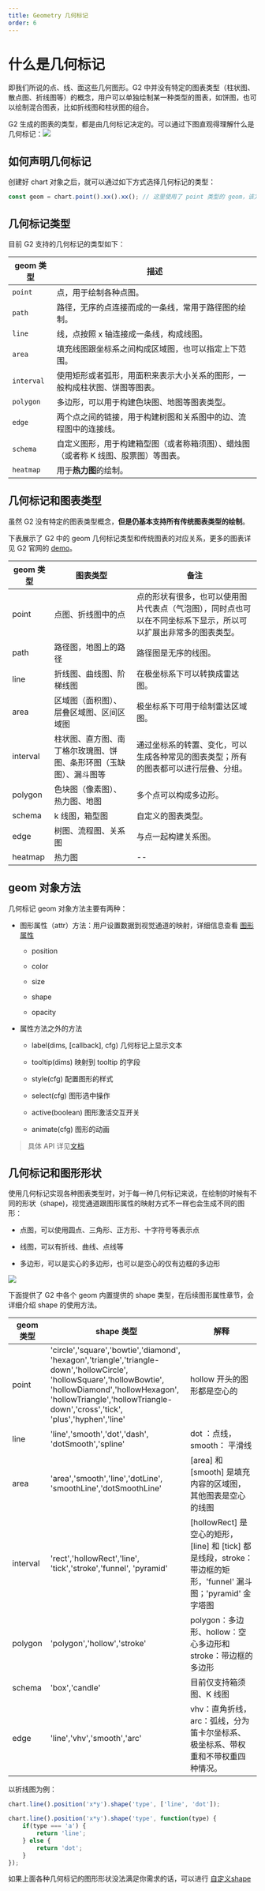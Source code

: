 ```yaml
---
title: Geometry 几何标记
order: 6
---
```


# 什么是几何标记

即我们所说的点、线、面这些几何图形。G2 中并没有特定的图表类型（柱状图、散点图、折线图等）的概念，用户可以单独绘制某一种类型的图表，如饼图，也可以绘制混合图表，比如折线图和柱状图的组合。

G2 生成的图表的类型，都是由几何标记决定的。可以通过下图直观得理解什么是几何标记：![](https://gw.alipayobjects.com/mdn/rms_2274c3/afts/img/A*_r5_SIX-5FMAAAAAAAAAAABkARQnAQ)

## 如何声明几何标记

创建好 chart 对象之后，就可以通过如下方式选择几何标记的类型：

```javascript
const geom = chart.point().xx().xx(); // 这里使用了 point 类型的 geom，该方法会返回 geom 对象
```

## 几何标记类型

目前 G2 支持的几何标记的类型如下：

| geom 类型 | 描述 |
| --- | --- |
| `point` | 点，用于绘制各种点图。 |
| `path` | 路径，无序的点连接而成的一条线，常用于路径图的绘制。 |
| `line` | 线，点按照 x 轴连接成一条线，构成线图。 |
| `area` | 填充线图跟坐标系之间构成区域图，也可以指定上下范围。 |
| `interval` | 使用矩形或者弧形，用面积来表示大小关系的图形，一般构成柱状图、饼图等图表。 |
| `polygon` | 多边形，可以用于构建色块图、地图等图表类型。 |
| `edge` | 两个点之间的链接，用于构建树图和关系图中的边、流程图中的连接线。 |
| `schema` | 自定义图形，用于构建箱型图（或者称箱须图）、蜡烛图（或者称 K 线图、股票图）等图表。 |
| `heatmap` | 用于**热力图**的绘制。 |

## 几何标记和图表类型

虽然 G2 没有特定的图表类型概念，**但是仍基本支持所有传统图表类型的绘制**。

下表展示了 G2 中的 geom 几何标记类型和传统图表的对应关系，更多的图表详见 G2 官网的 [demo](/zh/examples/line/basic)。

| geom 类型 | 图表类型 | 备注 |
| --- | --- | --- |
| point | 点图、折线图中的点 | 点的形状有很多，也可以使用图片代表点（气泡图），同时点也可以在不同坐标系下显示，所以可以扩展出非常多的图表类型。 |
| path | 路径图，地图上的路径 | 路径图是无序的线图。 |
| line | 折线图、曲线图、阶梯线图 | 在极坐标系下可以转换成雷达图。 |
| area | 区域图（面积图）、层叠区域图、区间区域图 | 极坐标系下可用于绘制雷达区域图。 |
| interval | 柱状图、直方图、南丁格尔玫瑰图、饼图、条形环图（玉缺图）、漏斗图等 | 通过坐标系的转置、变化，可以生成各种常见的图表类型；所有的图表都可以进行层叠、分组。 |
| polygon | 色块图（像素图）、热力图、地图 | 多个点可以构成多边形。 |
| schema | k 线图，箱型图 | 自定义的图表类型。 |
| edge | 树图、流程图、关系图 | 与点一起构建关系图。 |
| heatmap | 热力图 | -- |

## geom 对象方法

几何标记 geom 对象方法主要有两种：

- 图形属性（attr）方法：用户设置数据到视觉通道的映射，详细信息查看 [图形属性](/zh/docs/manual/tutorial/attribute)

  - position

  - color

  - size

  - shape

  - opacity

- 属性方法之外的方法

  - label(dims, [callback], cfg) 几何标记上显示文本

  - tooltip(dims) 映射到 tooltip 的字段

  - style(cfg) 配置图形的样式

  - select(cfg) 图形选中操作

  - active(boolean) 图形激活交互开关

  - animate(cfg) 图形的动画

> 具体 API 详见[文档](/zh/docs/manual/api/geometry)

## 几何标记和图形形状

使用几何标记实现各种图表类型时，对于每一种几何标记来说，在绘制的时候有不同的形状（shape)，视觉通道跟图形属性的映射方式不一样也会生成不同的图形：

- 点图，可以使用圆点、三角形、正方形、十字符号等表示点

- 线图，可以有折线、曲线、点线等

- 多边形，可以是实心的多边形，也可以是空心的仅有边框的多边形

![](https://gw.alipayobjects.com/mdn/rms_2274c3/afts/img/A*IVY9T7Ht1BQAAAAAAAAAAABkARQnAQ)

下面提供了 G2 中各个 geom 内置提供的 shape 类型，在后续图形属性章节，会详细介绍 shape 的使用方法。

| geom 类型 | shape 类型 | 解释 |
| --- | --- | --- |
| point | 'circle','square','bowtie','diamond',<br />'hexagon','triangle','triangle-down','hollowCircle',<br />'hollowSquare','hollowBowtie',<br />'hollowDiamond','hollowHexagon',<br />'hollowTriangle','hollowTriangle-down','cross','tick',<br />'plus','hyphen','line' | hollow 开头的图形都是空心的 |
| line | 'line','smooth','dot','dash',<br />'dotSmooth','spline' | dot ：点线，smooth： 平滑线 |
| area | 'area','smooth','line','dotLine',<br />'smoothLine','dotSmoothLine' | [area] 和 [smooth] 是填充内容的区域图，其他图表是空心的线图 |
| interval | 'rect','hollowRect','line',<br />'tick','stroke','funnel', 'pyramid' | [hollowRect] 是空心的矩形， [line] 和 [tick] 都是线段，stroke：带边框的矩形，'funnel' 漏斗图；'pyramid' 金字塔图 |
| polygon | 'polygon','hollow','stroke' | polygon：多边形、hollow：空心多边形和 stroke：带边框的多边形 |
| schema | 'box','candle' | 目前仅支持箱须图、K 线图 |
| edge | 'line','vhv','smooth','arc' | vhv：直角折线，arc：弧线，分为笛卡尔坐标系、极坐标系、带权重和不带权重四种情况。 |

以折线图为例：

```javascript
chart.line().position('x*y').shape('type', ['line', 'dot']);

chart.line().position('x*y').shape('type', function(type) {
	if(type === 'a') {
    	return 'line';
    } else {
    	return 'dot';
    }
});
```

如果上面各种几何标记的图形形状没法满足你需求的话，可以进行 [自定义shape](/zh/docs/manual/tutorial/shape)
